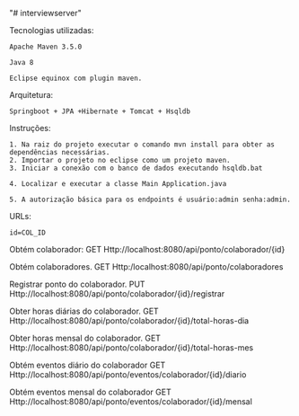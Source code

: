 "# interviewserver" 

Tecnologias utilizadas:

    Apache Maven 3.5.0 
    
    Java 8

    Eclipse equinox com plugin maven.

Arquitetura:
    
    Springboot + JPA +Hibernate + Tomcat + Hsqldb 

Instruções:
    
    1. Na raiz do projeto executar o comando mvn install para obter as dependências necessárias.
    2. Importar o projeto no eclipse como um projeto maven.
    3. Iniciar a conexão com o banco de dados executando hsqldb.bat
   
    4. Localizar e executar a classe Main Application.java
    
    5. A autorização básica para os endpoints é usuário:admin senha:admin.
    
URLs:

    id=COL_ID

Obtém colaborador:
     GET
     Http://localhost:8080/api/ponto/colaborador/{id}


Obtém colaboradores.
     GET
     Http:/localhost:8080/api/ponto/colaboradores

Registrar ponto do colaborador.
     PUT
     Http://localhost:8080/api/ponto/colaborador/{id}/registrar

Obter horas diárias do colaborador.
     GET
     Http://localhost:8080/api/ponto/colaborador/{id}/total-horas-dia

Obter horas mensal do colaborador.
     GET
     Http://localhost:8080/api/ponto/colaborador/{id}/total-horas-mes

Obtém eventos diário do colaborador
    GET
    Http://localhost:8080/api/ponto/eventos/colaborador/{id}/diario

Obtém eventos mensal do colaborador
    GET
    Http://localhost:8080/api/ponto/eventos/colaborador/{id}/mensal











    
  
  



    
